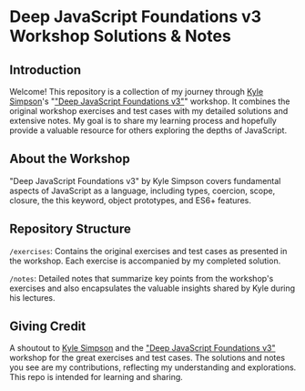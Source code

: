 # Deep JavaScript Foundations v3 Workshop Solutions & Notes

## Introduction
Welcome! This repository is a collection of my journey through [Kyle Simpson](https://frontendmasters.com/teachers/kyle-simpson/)'s "["Deep JavaScript Foundations v3"](https://frontendmasters.com/courses/deep-javascript-v3/)" workshop. It combines the original workshop exercises and test cases with my detailed solutions and extensive notes. My goal is to share my learning process and hopefully provide a valuable resource for others exploring the depths of JavaScript.

## About the Workshop
"Deep JavaScript Foundations v3" by Kyle Simpson covers fundamental aspects of JavaScript as a language, including types, coercion, scope, closure, the this keyword, object prototypes, and ES6+ features. 

## Repository Structure
`/exercises`: Contains the original exercises and test cases as presented in the workshop. Each exercise is accompanied by my completed solution.

`/notes`:  Detailed notes that summarize key points from the workshop's exercises and also encapsulates the valuable insights shared by Kyle during his lectures.


## Giving Credit
A shoutout to [Kyle Simpson](https://frontendmasters.com/teachers/kyle-simpson/) and the ["Deep JavaScript Foundations v3"](https://frontendmasters.com/courses/deep-javascript-v3/) workshop for the great exercises and test cases. The solutions and notes you see are my contributions, reflecting my understanding and explorations. This repo is intended for learning and sharing.
